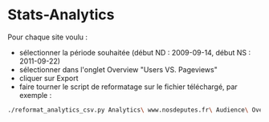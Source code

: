 # Stats-Analytics

Pour chaque site voulu :
- sélectionner la période souhaitée (début ND : 2009-09-14, début NS : 2011-09-22)
- sélectionner dans l'onglet Overview "Users VS. Pageviews"
- cliquer sur Export
- faire tourner le script de reformatage sur le fichier téléchargé, par exemple :
```bash
./reformat_analytics_csv.py Analytics\ www.nosdeputes.fr\ Audience\ Overview\ 20090914-20170513.csv > NosDéputés.fr-20090914-20170513.csv
```
